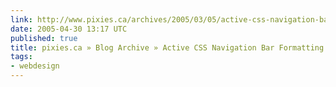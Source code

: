 ```yaml
---
link: http://www.pixies.ca/archives/2005/03/05/active-css-navigation-bar-formatting/
date: 2005-04-30 13:17 UTC
published: true
title: pixies.ca » Blog Archive » Active CSS Navigation Bar Formatting
tags:
- webdesign
---
```



